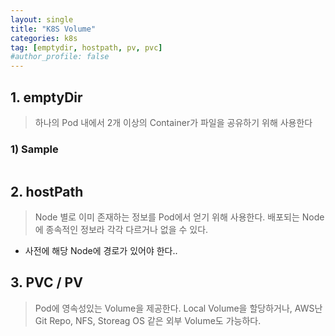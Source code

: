 ```yaml
---
layout: single
title: "K8S Volume"
categories: k8s
tag: [emptydir, hostpath, pv, pvc]
#author_profile: false
---
```






## 1. emptyDir

> 하나의 Pod 내에서 2개 이상의 Container가 파일을 공유하기 위해 사용한다



### 1) Sample

```yaml
```



## 2. hostPath

> Node 별로 이미 존재하는 정보를 Pod에서 얻기 위해 사용한다. 배포되는 Node에 종속적인 정보라 각각 다르거나 없을 수 있다. 

* 사전에 해당 Node에 경로가 있어야 한다..



## 3. PVC / PV

> Pod에 영속성있는 Volume을 제공한다. Local Volume을 할당하거나, AWS난 Git Repo, NFS, Storeag OS 같은 외부 Volume도 가능하다.
